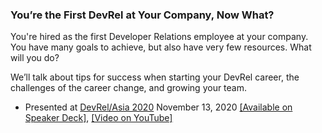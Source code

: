 ### You’re the First DevRel at Your Company, Now What?

You're hired as the first Developer Relations employee at your company. You have many goals to achieve, but also have very few resources. What will you do?

We’ll talk about tips for success when starting your DevRel career, the challenges of the career change, and growing your team.

- Presented at [DevRel/Asia 2020](https://devrel.dev/asia-2020/) November 13, 2020 [[Available on Speaker Deck]](https://speakerdeck.com/devwiththehair/youre-the-first-devrel-at-your-company-now-what), [[Video on YouTube]](https://www.youtube.com/watch?v=feBZ81CTX9w)
